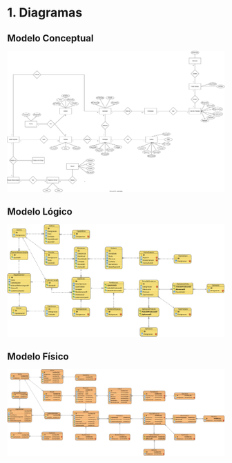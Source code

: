 
# 1. Diagramas

## Modelo Conceptual

![ModeloConceptual](svg/ConceptualModel.svg)

## Modelo Lógico

![ModeloLogico](svg/LogicalModel.svg)


## Modelo Físico
![ModeloFisico](svg/PhysicalModel.svg)

